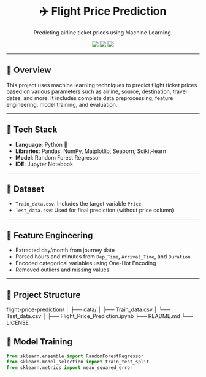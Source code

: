 <h1 align="center">✈️ Flight Price Prediction</h1>

<p align="center">
  Predicting airline ticket prices using Machine Learning.
</p>

<p align="center">
  <img src="https://img.shields.io/badge/Python-3.8-blue" />
  <img src="https://img.shields.io/badge/ML-RandomForest-green" />
  <img src="https://img.shields.io/badge/License-MIT-lightgrey" />
</p>

---

## 📌 Overview

This project uses machine learning techniques to predict flight ticket prices based on various parameters such as airline, source, destination, travel dates, and more. It includes complete data preprocessing, feature engineering, model training, and evaluation.

---

## 🧠 Tech Stack

- **Language**: Python 🐍  
- **Libraries**: Pandas, NumPy, Matplotlib, Seaborn, Scikit-learn  
- **Model**: Random Forest Regressor  
- **IDE**: Jupyter Notebook

---

## 📂 Dataset

- `Train_data.csv`: Includes the target variable `Price`
- `Test_data.csv`: Used for final prediction (without price column)

---

## 🔧 Feature Engineering

- Extracted day/month from journey date  
- Parsed hours and minutes from `Dep_Time`, `Arrival_Time`, and `Duration`  
- Encoded categorical variables using One-Hot Encoding  
- Removed outliers and missing values

---

## 📁 Project Structure

flight-price-prediction/
│
├── data/
│   ├── Train_data.csv
│   └── Test_data.csv
│
├── Flight_Price_Prediction.ipynb
├── README.md
└── LICENSE

## 🚀 Model Training

```python
from sklearn.ensemble import RandomForestRegressor
from sklearn.model_selection import train_test_split
from sklearn.metrics import mean_squared_error
